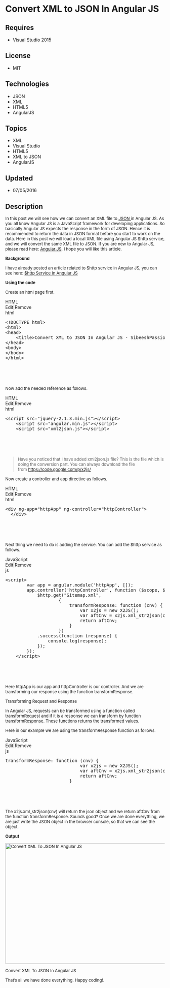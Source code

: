 # Convert XML to JSON In Angular JS
## Requires
- Visual Studio 2015
## License
- MIT
## Technologies
- JSON
- XML
- HTML5
- AngularJS
## Topics
- XML
- Visual Studio
- HTML5
- XML to JSON
- AngularJS
## Updated
- 07/05/2016
## Description

<p><span style="font-size:small">In this post we will see how we can convert an XML file to&nbsp;<a href="http://sibeeshpassion.com/category/json/" target="_blank">JSON&nbsp;</a>in Angular JS. As you all know Angular JS is a JavaScript framework for developing
 applications. So basically Angular JS expects the response in the form of JSON. Hence it is recommended to return the data in JSON format before you start to work on the data. Here in this post we will load a local XML file using Angular JS $http service,
 and we will convert the same XML file to JSON. If you are new to Angular JS, please read here:&nbsp;<a href="http://sibeeshpassion.com/category/angularjs/" target="_blank">Angular JS</a>. I hope you will like this article.</span></p>
<p><strong><span style="font-size:small">Background</span></strong></p>
<p><span style="font-size:small">I have already posted an article related to $http service in Angular JS, you can see here:&nbsp;<a href="http://sibeeshpassion.com/learning-angularjs-http/" target="_blank">$http Service In Angular JS<br>
</a></span></p>
<p><strong><span style="font-size:small">Using the code</span></strong></p>
<p><span style="font-size:small">Create an html page first.</span></p>
<div>
<div class="syntaxhighlighter xml" id="highlighter_323252">
<div class="scriptcode">
<div class="pluginEditHolder" pluginCommand="mceScriptCode">
<div class="title"><span>HTML</span></div>
<div class="pluginLinkHolder"><span class="pluginEditHolderLink">Edit</span>|<span class="pluginRemoveHolderLink">Remove</span></div>
<span class="hidden">html</span>

<div class="preview">
<pre class="js">&lt;!DOCTYPE&nbsp;html&gt;&nbsp;
&lt;html&gt;&nbsp;
&lt;head&gt;&nbsp;
&nbsp;&nbsp;&nbsp;&nbsp;&lt;title&gt;Convert&nbsp;XML&nbsp;to&nbsp;JSON&nbsp;In&nbsp;Angular&nbsp;JS&nbsp;-&nbsp;SibeeshPassion&nbsp;&lt;/title&gt;&nbsp;
&lt;/head&gt;&nbsp;
&lt;body&gt;&nbsp;
&lt;/body&gt;&nbsp;
&lt;/html&gt;</pre>
</div>
</div>
</div>
<div class="endscriptcode">&nbsp;</div>
<br>
<table border="0" cellspacing="0" cellpadding="0">
<tbody>
</tbody>
</table>
</div>
</div>
<p><span style="font-size:small">Now add the needed reference as follows.</span></p>
<div>
<div class="syntaxhighlighter jscript" id="highlighter_576129">
<div class="scriptcode">
<div class="pluginEditHolder" pluginCommand="mceScriptCode">
<div class="title"><span>HTML</span></div>
<div class="pluginLinkHolder"><span class="pluginEditHolderLink">Edit</span>|<span class="pluginRemoveHolderLink">Remove</span></div>
<span class="hidden">html</span>

<div class="preview">
<pre class="js">&lt;script&nbsp;src=<span class="js__string">&quot;jquery-2.1.3.min.js&quot;</span>&gt;&lt;/script&gt;&nbsp;
&nbsp;&nbsp;&nbsp;&nbsp;&lt;script&nbsp;src=<span class="js__string">&quot;angular.min.js&quot;</span>&gt;&lt;/script&gt;&nbsp;
&nbsp;&nbsp;&nbsp;&nbsp;&lt;script&nbsp;src=<span class="js__string">&quot;xml2json.js&quot;</span>&gt;&lt;/script&gt;</pre>
</div>
</div>
</div>
<div class="endscriptcode">&nbsp;</div>
<br>
<table border="0" cellspacing="0" cellpadding="0">
<tbody>
</tbody>
</table>
</div>
</div>
<blockquote>
<p><span style="font-size:small">Have you noticed that I have added xml2json.js file? This is the file which is doing the conversion part. You can always download the file from&nbsp;<a href="https://code.google.com/p/x2js/" target="_blank">https://code.google.com/p/x2js/</a></span></p>
</blockquote>
<p><span style="font-size:small">Now create a controller and app directive as follows.</span></p>
<div>
<div class="syntaxhighlighter xml" id="highlighter_354779">
<div class="scriptcode">
<div class="pluginEditHolder" pluginCommand="mceScriptCode">
<div class="title"><span>HTML</span></div>
<div class="pluginLinkHolder"><span class="pluginEditHolderLink">Edit</span>|<span class="pluginRemoveHolderLink">Remove</span></div>
<span class="hidden">html</span>

<div class="preview">
<pre class="js">&lt;div&nbsp;ng-app=<span class="js__string">&quot;httpApp&quot;</span>&nbsp;ng-controller=<span class="js__string">&quot;httpController&quot;</span>&gt;&nbsp;
&nbsp;&nbsp;&lt;/div&gt;</pre>
</div>
</div>
</div>
<div class="endscriptcode">&nbsp;</div>
<br>
<table border="0" cellspacing="0" cellpadding="0">
<tbody>
</tbody>
</table>
</div>
</div>
<p><span style="font-size:small">Next thing we need to do is adding the service. You can add the $http service as follows.</span></p>
<div>
<div class="syntaxhighlighter jscript" id="highlighter_281349">
<div class="scriptcode">
<div class="pluginEditHolder" pluginCommand="mceScriptCode">
<div class="title"><span>JavaScript</span></div>
<div class="pluginLinkHolder"><span class="pluginEditHolderLink">Edit</span>|<span class="pluginRemoveHolderLink">Remove</span></div>
<span class="hidden">js</span>

<div class="preview">
<pre class="js">&lt;script&gt;&nbsp;
&nbsp;&nbsp;&nbsp;&nbsp;&nbsp;&nbsp;&nbsp;&nbsp;<span class="js__statement">var</span>&nbsp;app&nbsp;=&nbsp;angular.module(<span class="js__string">'httpApp'</span>,&nbsp;[]);&nbsp;
&nbsp;&nbsp;&nbsp;&nbsp;&nbsp;&nbsp;&nbsp;&nbsp;app.controller(<span class="js__string">'httpController'</span>,&nbsp;<span class="js__operator">function</span>&nbsp;($scope,&nbsp;$http)&nbsp;<span class="js__brace">{</span>&nbsp;
&nbsp;&nbsp;&nbsp;&nbsp;&nbsp;&nbsp;&nbsp;&nbsp;&nbsp;&nbsp;&nbsp;&nbsp;$http.get(<span class="js__string">&quot;Sitemap.xml&quot;</span>,&nbsp;
&nbsp;&nbsp;&nbsp;&nbsp;&nbsp;&nbsp;&nbsp;&nbsp;&nbsp;&nbsp;&nbsp;&nbsp;&nbsp;&nbsp;&nbsp;&nbsp;&nbsp;&nbsp;&nbsp;&nbsp;<span class="js__brace">{</span>&nbsp;
&nbsp;&nbsp;&nbsp;&nbsp;&nbsp;&nbsp;&nbsp;&nbsp;&nbsp;&nbsp;&nbsp;&nbsp;&nbsp;&nbsp;&nbsp;&nbsp;&nbsp;&nbsp;&nbsp;&nbsp;&nbsp;&nbsp;&nbsp;&nbsp;transformResponse:&nbsp;<span class="js__operator">function</span>&nbsp;(cnv)&nbsp;<span class="js__brace">{</span>&nbsp;
&nbsp;&nbsp;&nbsp;&nbsp;&nbsp;&nbsp;&nbsp;&nbsp;&nbsp;&nbsp;&nbsp;&nbsp;&nbsp;&nbsp;&nbsp;&nbsp;&nbsp;&nbsp;&nbsp;&nbsp;&nbsp;&nbsp;&nbsp;&nbsp;&nbsp;&nbsp;&nbsp;&nbsp;<span class="js__statement">var</span>&nbsp;x2js&nbsp;=&nbsp;<span class="js__operator">new</span>&nbsp;X2JS();&nbsp;
&nbsp;&nbsp;&nbsp;&nbsp;&nbsp;&nbsp;&nbsp;&nbsp;&nbsp;&nbsp;&nbsp;&nbsp;&nbsp;&nbsp;&nbsp;&nbsp;&nbsp;&nbsp;&nbsp;&nbsp;&nbsp;&nbsp;&nbsp;&nbsp;&nbsp;&nbsp;&nbsp;&nbsp;<span class="js__statement">var</span>&nbsp;aftCnv&nbsp;=&nbsp;x2js.xml_str2json(cnv);&nbsp;
&nbsp;&nbsp;&nbsp;&nbsp;&nbsp;&nbsp;&nbsp;&nbsp;&nbsp;&nbsp;&nbsp;&nbsp;&nbsp;&nbsp;&nbsp;&nbsp;&nbsp;&nbsp;&nbsp;&nbsp;&nbsp;&nbsp;&nbsp;&nbsp;&nbsp;&nbsp;&nbsp;&nbsp;<span class="js__statement">return</span>&nbsp;aftCnv;&nbsp;
&nbsp;&nbsp;&nbsp;&nbsp;&nbsp;&nbsp;&nbsp;&nbsp;&nbsp;&nbsp;&nbsp;&nbsp;&nbsp;&nbsp;&nbsp;&nbsp;&nbsp;&nbsp;&nbsp;&nbsp;&nbsp;&nbsp;&nbsp;&nbsp;<span class="js__brace">}</span>&nbsp;
&nbsp;&nbsp;&nbsp;&nbsp;&nbsp;&nbsp;&nbsp;&nbsp;&nbsp;&nbsp;&nbsp;&nbsp;&nbsp;&nbsp;&nbsp;&nbsp;&nbsp;&nbsp;&nbsp;&nbsp;<span class="js__brace">}</span>)&nbsp;
&nbsp;&nbsp;&nbsp;&nbsp;&nbsp;&nbsp;&nbsp;&nbsp;&nbsp;&nbsp;&nbsp;&nbsp;.success(<span class="js__operator">function</span>&nbsp;(response)&nbsp;<span class="js__brace">{</span>&nbsp;
&nbsp;&nbsp;&nbsp;&nbsp;&nbsp;&nbsp;&nbsp;&nbsp;&nbsp;&nbsp;&nbsp;&nbsp;&nbsp;&nbsp;&nbsp;&nbsp;console.log(response);&nbsp;
&nbsp;&nbsp;&nbsp;&nbsp;&nbsp;&nbsp;&nbsp;&nbsp;&nbsp;&nbsp;&nbsp;&nbsp;<span class="js__brace">}</span>);&nbsp;
&nbsp;&nbsp;&nbsp;&nbsp;&nbsp;&nbsp;&nbsp;&nbsp;<span class="js__brace">}</span>);&nbsp;
&nbsp;&nbsp;&nbsp;&nbsp;&lt;/script&gt;</pre>
</div>
</div>
</div>
<div class="endscriptcode">&nbsp;</div>
<br>
<table border="0" cellspacing="0" cellpadding="0">
<tbody>
</tbody>
</table>
</div>
</div>
<p><span style="font-size:small">Here httpApp is our app and httpController is our controller. And we are transforming our response using the function transformResponse.</span></p>
<p><span style="font-size:small">Transforming Request and Response</span></p>
<p><span style="font-size:small">In Angular JS, requests can be transformed using a function called transformRequest and if it is a response we can transform by function transformResponse. These functions returns the transformed values.</span></p>
<p><span style="font-size:small">Here in our example we are using the transformResponse function as follows.</span></p>
<div>
<div class="syntaxhighlighter jscript" id="highlighter_128603">
<div class="scriptcode">
<div class="pluginEditHolder" pluginCommand="mceScriptCode">
<div class="title"><span>JavaScript</span></div>
<div class="pluginLinkHolder"><span class="pluginEditHolderLink">Edit</span>|<span class="pluginRemoveHolderLink">Remove</span></div>
<span class="hidden">js</span>

<div class="preview">
<pre class="js">transformResponse:&nbsp;<span class="js__operator">function</span>&nbsp;(cnv)&nbsp;<span class="js__brace">{</span>&nbsp;
&nbsp;&nbsp;&nbsp;&nbsp;&nbsp;&nbsp;&nbsp;&nbsp;&nbsp;&nbsp;&nbsp;&nbsp;&nbsp;&nbsp;&nbsp;&nbsp;&nbsp;&nbsp;&nbsp;&nbsp;&nbsp;&nbsp;&nbsp;&nbsp;&nbsp;&nbsp;&nbsp;&nbsp;<span class="js__statement">var</span>&nbsp;x2js&nbsp;=&nbsp;<span class="js__operator">new</span>&nbsp;X2JS();&nbsp;
&nbsp;&nbsp;&nbsp;&nbsp;&nbsp;&nbsp;&nbsp;&nbsp;&nbsp;&nbsp;&nbsp;&nbsp;&nbsp;&nbsp;&nbsp;&nbsp;&nbsp;&nbsp;&nbsp;&nbsp;&nbsp;&nbsp;&nbsp;&nbsp;&nbsp;&nbsp;&nbsp;&nbsp;<span class="js__statement">var</span>&nbsp;aftCnv&nbsp;=&nbsp;x2js.xml_str2json(cnv);&nbsp;
&nbsp;&nbsp;&nbsp;&nbsp;&nbsp;&nbsp;&nbsp;&nbsp;&nbsp;&nbsp;&nbsp;&nbsp;&nbsp;&nbsp;&nbsp;&nbsp;&nbsp;&nbsp;&nbsp;&nbsp;&nbsp;&nbsp;&nbsp;&nbsp;&nbsp;&nbsp;&nbsp;&nbsp;<span class="js__statement">return</span>&nbsp;aftCnv;&nbsp;
&nbsp;&nbsp;&nbsp;&nbsp;&nbsp;&nbsp;&nbsp;&nbsp;&nbsp;&nbsp;&nbsp;&nbsp;&nbsp;&nbsp;&nbsp;&nbsp;&nbsp;&nbsp;&nbsp;&nbsp;&nbsp;&nbsp;&nbsp;&nbsp;<span class="js__brace">}</span></pre>
</div>
</div>
</div>
<div class="endscriptcode">&nbsp;</div>
<br>
<table border="0" cellspacing="0" cellpadding="0">
<tbody>
</tbody>
</table>
</div>
</div>
<p><span style="font-size:small">The x2js.xml_str2json(cnv) will return the json object and we return aftCnv from the function transformResponse. Sounds good? Once we are done everything, we are just write the JSON object in the browser console, so that we
 can see the object.</span></p>
<p><strong><span style="font-size:small">Output</span></strong></p>
<div class="wp-caption x_alignnone" id="attachment_10904"><span style="font-size:small"><a href="http://sibeeshpassion.com/wp-content/uploads/2015/11/Convert_XML_to_JSON_In_Angular_JS-e1446550586662.png"><img class="size-full x_wp-image-10904" src="http://sibeeshpassion.com/wp-content/uploads/2015/11/Convert_XML_to_JSON_In_Angular_JS-e1446550586662.png" alt="Convert XML To JSON In Angular JS" width="650" height="379"></a>
</span>
<p class="wp-caption-text"><span style="font-size:small">Convert XML To JSON In Angular JS</span></p>
</div>
<p><span style="font-size:small">That&rsquo;s all we have done everything. Happy coding!.</span></p>
<h1></h1>
